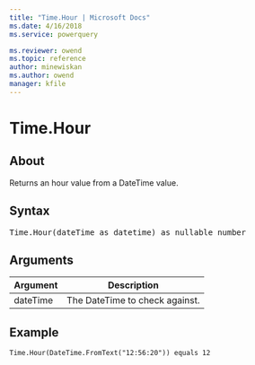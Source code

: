 ```yaml
---
title: "Time.Hour | Microsoft Docs"
ms.date: 4/16/2018
ms.service: powerquery

ms.reviewer: owend
ms.topic: reference
author: minewiskan
ms.author: owend
manager: kfile
---
```

# Time.Hour

  
## About  
Returns an hour value from a DateTime value.  
  
## Syntax

<pre>
Time.Hour(dateTime as datetime) as nullable number  
</pre>
  
## Arguments  
  
|Argument|Description|  
|------------|---------------|  
|dateTime|The DateTime to check against.|  
  
## Example  
  
```powerquery-m  
Time.Hour(DateTime.FromText("12:56:20")) equals 12  
```  
